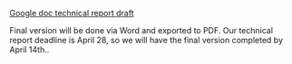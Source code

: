 [Google doc technical report draft](https://docs.google.com/a/virginia.edu/document/d/1K1Ik9hg01UhyxIrHNwkAuXMq7e7aH2BIjL_qBPTd_bA/edit)

Final version will be done via Word and exported to PDF. Our technical report deadline is April 28, so we will have the final version completed by April 14th..
